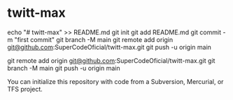 # twitt-max
echo "# twitt-max" >> README.md
git init
git add README.md
git commit -m "first commit"
git branch -M main
git remote add origin git@github.com:SuperCodeOficial/twitt-max.git
git push -u origin main

git remote add origin git@github.com:SuperCodeOficial/twitt-max.git
git branch -M main
git push -u origin main

You can initialize this repository with code from a Subversion, Mercurial, or TFS project.
